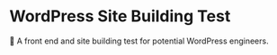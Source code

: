 # WordPress Site Building Test
:herb: A front end and site building test for potential WordPress engineers.
